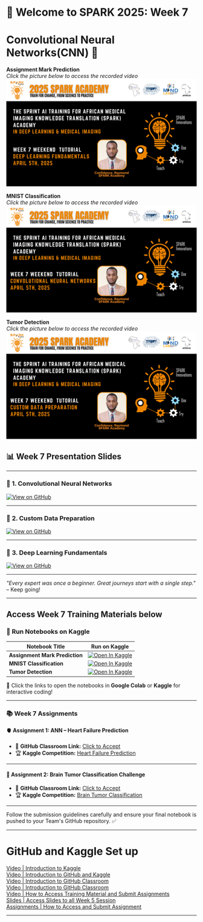 
# 🚀 Welcome to SPARK 2025: Week 7 
# Convolutional Neural Networks(CNN) 🐍 
**Assignment Mark Prediction**  
_Click the picture below to access the recorded video_  
[![Assignment Mark Prediction](https://github.com/SPARK-Academy-2025/SPARK-2025/blob/main/SPARK%202025_%20Week%207%20-%20Convolutional%20Neural%20Networks/week7_1.png?raw=true)](https://youtu.be/hRe69Q7qnHA)

**MNIST Classification**  
_Click the picture below to access the recorded video_  
[![MNIST Classification](https://github.com/SPARK-Academy-2025/SPARK-2025/blob/main/SPARK%202025_%20Week%207%20-%20Convolutional%20Neural%20Networks/week7_2.png?raw=true)](https://youtu.be/jDucTySo3OI)

**Tumor Detection**  
_Click the picture below to access the recorded video_  
[![Tumor Detection](https://github.com/SPARK-Academy-2025/SPARK-2025/blob/main/SPARK%202025_%20Week%207%20-%20Convolutional%20Neural%20Networks/week7_3.png?raw=true)](https://youtu.be/YourTumorVideoLinkHere)

## 📊 Week 7 Presentation Slides

---

### 🔗 **1. Convolutional Neural Networks**
[![View on GitHub](https://img.shields.io/badge/View%20on-GitHub-181717?style=for-the-badge&logo=github&logoColor=white)](https://github.com/SPARK-Academy-2025/SPARK-2025/blob/main/SPARK%202025_%20Week%207%20-%20Convolutional%20Neural%20Networks/Week%207_%20Slides/Convolutional%20Neural%20networks.pptx)

---

### 🔗 **2. Custom Data Preparation**
[![View on GitHub](https://img.shields.io/badge/View%20on-GitHub-181717?style=for-the-badge&logo=github&logoColor=white)](https://github.com/SPARK-Academy-2025/SPARK-2025/blob/main/SPARK%202025_%20Week%207%20-%20Convolutional%20Neural%20Networks/Week%207_%20Slides/Custom%20Data%20Preparation.pptx)

---

### 🔗 **3. Deep Learning Fundamentals**
[![View on GitHub](https://img.shields.io/badge/View%20on-GitHub-181717?style=for-the-badge&logo=github&logoColor=white)](https://github.com/SPARK-Academy-2025/SPARK-2025/blob/main/SPARK%202025_%20Week%207%20-%20Convolutional%20Neural%20Networks/Week%207_%20Slides/Deep%20Learning%20Fundamentals.pptx)

---


*"Every expert was once a beginner. Great journeys start with a single step."* – Keep going!  

---

## **Access Week 7 Training Materials below**
### 📖 Run Notebooks on Kaggle  

| Notebook Title | Run on Kaggle |
|----------------|---------------|
| **Assignment Mark Prediction** | [![Open In Kaggle](https://kaggle.com/static/images/open-in-kaggle.svg)](https://www.kaggle.com/code/spark2025/assignment-mark-prediction) |
| **MNIST Classification** | [![Open In Kaggle](https://kaggle.com/static/images/open-in-kaggle.svg)](https://www.kaggle.com/code/spark2025/mnist-classification/edit) |
| **Tumor Detection** | [![Open In Kaggle](https://kaggle.com/static/images/open-in-kaggle.svg)](https://www.kaggle.com/code/spark2025/tumor-detection/edit) |


🚀 Click the links to open the notebooks in **Google Colab** or **Kaggle** for interactive coding!

---

### 📚 Week 7 Assignments

#### 🫀 Assignment 1: ANN – Heart Failure Prediction
- 🔗 **GitHub Classroom Link:** [Click to Accept](https://classroom.github.com/a/ACxPfdjq)  
- 🏆 **Kaggle Competition:** [Heart Failure Prediction](https://www.kaggle.com/t/0ee4465f22b94b9eb6fb5e54e5a2b377)

---

#### 🧠 Assignment 2: Brain Tumor Classification Challenge
- 🔗 **GitHub Classroom Link:** [Click to Accept](https://classroom.github.com/a/lTM6wrqs)  
- 🏆 **Kaggle Competition:** [Brain Tumor Classification](https://www.kaggle.com/t/0539734cfeec45fc846bef9fc6466743)

---
 

Follow the submission guidelines carefully and ensure your final notebook is pushed to your Team's GitHub repository. ✅  

---

# GitHub and Kaggle Set up
[Video | Introduction to Kaggle](https://youtu.be/0nKvu6x9dU4)    
[Video | Introduction to GitHub and Kaggle](https://youtu.be/XFfogAFQUPY)     
[Video | Introduction to GitHub Classroom](https://youtu.be/fkEFcZu9ItQ)   
[Video | Introduction to GitHub Classroom](https://youtu.be/fkEFcZu9ItQ)   
[Video | How to Access Training Material and Submit Assignments](https://youtu.be/_qSnp0ScHpk)   
[Slides | Access Slides to all Week 5 Session](https://github.com/SPARK-Academy-2025/SPARK-2025/tree/main/SPARK%202025%3A%20Week%205%20-%20Machine%20Learning%20Concepts/Week%205%3A%20Slides)   
[Assignments | How to Access and Submit Assignment](https://classroom.github.com/a/_RCX3LWo)

---




